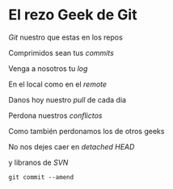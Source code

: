 # El rezo Geek de Git

*Git* nuestro que estas en los repos

Comprimidos sean tus *commits*

Venga a nosotros tu *log*

En el local como en el *remote*

Danos hoy nuestro *pull* de cada dia

Perdona nuestros *conflictos*

Como también perdonamos los de otros geeks<br />

No nos dejes caer en *detached HEAD*

y libranos de *SVN*

<code>git commit --amend</code><br />



